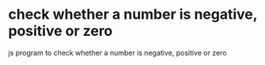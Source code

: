 # check whether a number is negative, positive or zero
 js program to check whether a number is negative, positive or zero
